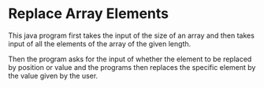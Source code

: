 # Replace Array Elements
This java program first takes the input of the size of an array and then takes input of all the elements of the array of the given length.

Then the program asks for the input of whether the element to be replaced by position or value and the programs then replaces the specific element by the value given by the user.

